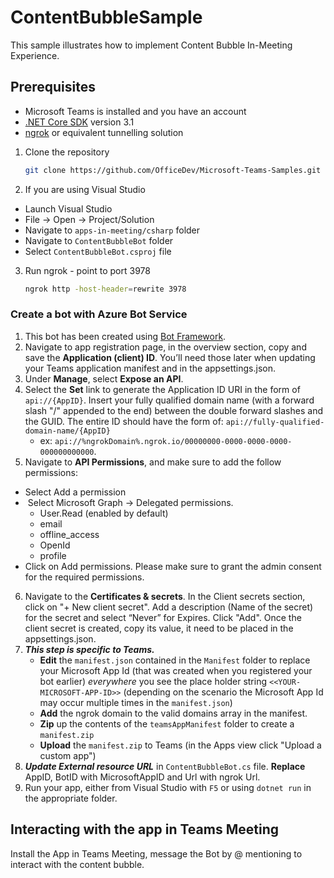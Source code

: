 # ContentBubbleSample
This sample illustrates how to implement Content Bubble In-Meeting Experience.

## Prerequisites

- Microsoft Teams is installed and you have an account
- [.NET Core SDK](https://dotnet.microsoft.com/download) version 3.1
- [ngrok](https://ngrok.com/) or equivalent tunnelling solution

1) Clone the repository

    ```bash
    git clone https://github.com/OfficeDev/Microsoft-Teams-Samples.git
    ```

2) If you are using Visual Studio
  - Launch Visual Studio
  - File -> Open -> Project/Solution
  - Navigate to `apps-in-meeting/csharp` folder
  - Navigate to `ContentBubbleBot` folder
  - Select `ContentBubbleBot.csproj` file

3) Run ngrok - point to port 3978

    ```bash
    ngrok http -host-header=rewrite 3978
    ```
### Create a bot with Azure Bot Service 
1. This bot has been created using [Bot Framework](https://dev.botframework.com).
2. Navigate to app registration page, in the overview section, copy and save the **Application (client) ID**. You’ll need those later when updating your Teams application manifest and in the appsettings.json.
3. Under **Manage**, select **Expose an API**. 
4. Select the **Set** link to generate the Application ID URI in the form of `api://{AppID}`. Insert your fully qualified domain name (with a forward slash "/" appended to the end) between the double forward slashes and the GUID. The entire ID should have the form of: `api://fully-qualified-domain-name/{AppID}`
    * ex: `api://%ngrokDomain%.ngrok.io/00000000-0000-0000-0000-000000000000`.
5. Navigate to **API Permissions**, and make sure to add the follow permissions:
-   Select Add a permission
-   Select Microsoft Graph -\> Delegated permissions.
    * User.Read (enabled by default)
    * email
    * offline_access
    * OpenId
    * profile
-   Click on Add permissions. Please make sure to grant the admin consent for the required permissions.
6. Navigate to the **Certificates & secrets**. In the Client secrets section, click on "+ New client secret". Add a description      (Name of the secret) for the secret and select “Never” for Expires. Click "Add". Once the client secret is created, copy its value, it need to be placed in the appsettings.json.
 7. __*This step is specific to Teams.*__
    - **Edit** the `manifest.json` contained in the `Manifest` folder to replace your Microsoft App Id (that was created when you registered your bot earlier) *everywhere* you         see the place holder string `<<YOUR-MICROSOFT-APP-ID>>` (depending on the scenario the Microsoft App Id may occur multiple times in the `manifest.json`)
    - **Add** the ngrok domain to the valid domains array in the manifest. 
    - **Zip** up the contents of the `teamsAppManifest` folder to create a `manifest.zip`
    - **Upload** the `manifest.zip` to Teams (in the Apps view click "Upload a custom app")
 8. __*Update External resource URL*__ in `ContentBubbleBot.cs` file. **Replace** AppID, BotID with MicrosoftAppID and Url with ngrok Url.
 9. Run your app, either from Visual Studio with `F5` or using `dotnet run` in the appropriate folder. 

## Interacting with the app in Teams Meeting

Install the App in Teams Meeting, message the Bot by @ mentioning to interact with the content bubble.
